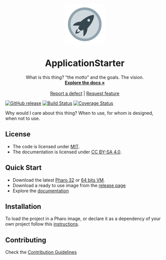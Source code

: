 <p align="center"><img src="assets/logos/128x128.png">
 <h1 align="center">ApplicationStarter</h1>
  <p align="center">
    What is this thing? “the motto” and the goals. The vision.
    <br>
    <a href="docs/"><strong>Explore the docs »</strong></a>
    <br>
    <br>
    <a href="https://github.com/ba-st/ApplicationStarter/issues/new?labels=Type%3A+Defect">Report a defect</a>
    |
    <a href="https://github.com/ba-st/ApplicationStarter/issues/new?labels=Type%3A+Feature">Request feature</a>
  </p>
</p>

[![GitHub release](https://img.shields.io/github/release/ba-st/ApplicationStarter.svg)](https://github.com/ba-st/ApplicationStarter/releases/latest)
[![Build Status](https://travis-ci.org/ba-st/ApplicationStarter.svg?branch=master)](https://travis-ci.org/ba-st/ApplicationStarter)
[![Coverage Status](https://coveralls.io/repos/github/ba-st/ApplicationStarter/badge.svg?branch=master)](https://coveralls.io/github/ba-st/ApplicationStarter?branch=master)

Why would I care about this thing? When to use, for whom is designed, when not to use.

## License
- The code is licensed under [MIT](LICENSE).
- The documentation is licensed under [CC BY-SA 4.0](http://creativecommons.org/licenses/by-sa/4.0/).

## Quick Start

- Download the latest [Pharo 32](https://get.pharo.org/) or [64 bits VM](https://get.pharo.org/64/).
- Download a ready to use image from the [release page](https://github.com/ba-st/ApplicationStarter/releases/latest)
- Explore the [documentation](docs/)

## Installation

To load the project in a Pharo image, or declare it as a dependency of your own project follow this [instructions](docs/Installation.md).

## Contributing

Check the [Contribution Guidelines](CONTRIBUTING.md)
